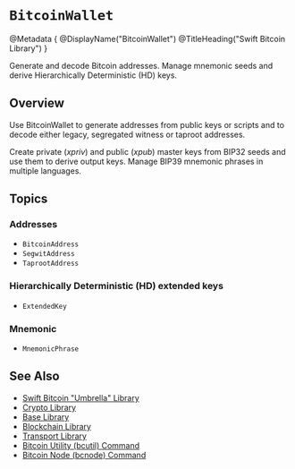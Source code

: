 # ``BitcoinWallet``

@Metadata {
    @DisplayName("BitcoinWallet")
    @TitleHeading("Swift Bitcoin Library")
}

Generate and decode Bitcoin addresses. Manage mnemonic seeds and derive Hierarchically Deterministic (HD) keys.

## Overview

Use BitcoinWallet to generate addresses from public keys or scripts and to decode either legacy, segregated witness or taproot addresses.

Create private (_xpriv_) and public (_xpub_) master keys from BIP32 seeds and use them to derive output keys. Manage BIP39 mnemonic phrases in multiple languages.

## Topics

### Addresses

- ``BitcoinAddress``
- ``SegwitAddress``
- ``TaprootAddress``

### Hierarchically Deterministic (HD) extended keys

- ``ExtendedKey``

### Mnemonic

- ``MnemonicPhrase`` 

## See Also

- [Swift Bitcoin "Umbrella" Library][swiftbitcoin]
- [Crypto Library][crypto]
- [Base Library][base]
- [Blockchain Library][blockchain]
- [Transport Library][transport]
- [Bitcoin Utility (bcutil) Command][bcutil]
- [Bitcoin Node (bcnode) Command][bcnode]

<!-- links -->

[swiftbitcoin]: https://swift-bitcoin.github.io/docc/documentation/bitcoin/
[crypto]: https://swift-bitcoin.github.io/docc/crypto/documentation/bitcoincrypto/
[base]: https://swift-bitcoin.github.io/docc/base/documentation/bitcoinbase/
[blockchain]: https://swift-bitcoin.github.io/docc/blockchain/documentation/bitcoinblockchain/
[transport]: https://swift-bitcoin.github.io/docc/transport/documentation/bitcointransport/
[bcnode]: https://swift-bitcoin.github.io/docc/bcnode/documentation/bitcoinnode/
[bcutil]: https://swift-bitcoin.github.io/docc/bcutil/documentation/bitcoinutility/
